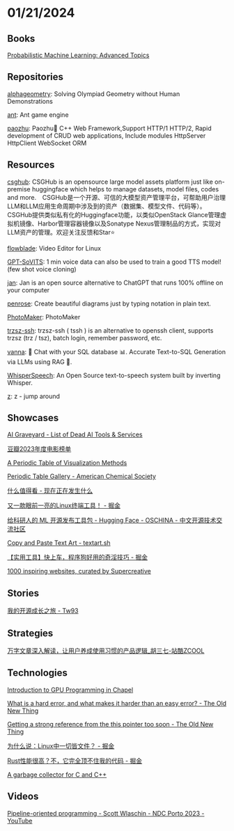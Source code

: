 # 01/21/2024

## Books
[Probabilistic Machine Learning: Advanced Topics](https://probml.github.io/pml-book/book2.html)

## Repositories
[alphageometry](https://github.com/google-deepmind/alphageometry): Solving Olympiad Geometry without Human Demonstrations

[ant](https://github.com/ejoy/ant): Ant game engine

[paozhu](https://github.com/hggq/paozhu): Paozhu🧨 C++ Web Framework,Support HTTP/1 HTTP/2, Rapid development of CRUD web applications, Include modules HttpServer HttpClient WebSocket ORM

## Resources
[csghub](https://github.com/OpenCSGs/csghub): CSGHub is an opensource large model assets platform just like on-premise huggingface which helps to manage datasets, model files, codes and more.　CSGHub是一个开源、可信的大模型资产管理平台，可帮助用户治理LLM和LLM应用生命周期中涉及到的资产（数据集、模型文件、代码等）。CSGHub提供类似私有化的Huggingface功能，以类似OpenStack Glance管理虚拟机镜像、Harbor管理容器镜像以及Sonatype Nexus管理制品的方式，实现对LLM资产的管理。欢迎关注反馈和Star⭐️

[flowblade](https://github.com/jliljebl/flowblade): Video Editor for Linux

[GPT-SoVITS](https://github.com/RVC-Boss/GPT-SoVITS): 1 min voice data can also be used to train a good TTS model! (few shot voice cloning)

[jan](https://github.com/janhq/jan): Jan is an open source alternative to ChatGPT that runs 100% offline on your computer

[penrose](https://github.com/penrose/penrose): Create beautiful diagrams just by typing notation in plain text.

[PhotoMaker](https://github.com/TencentARC/PhotoMaker): PhotoMaker

[trzsz-ssh](https://github.com/trzsz/trzsz-ssh): trzsz-ssh ( tssh ) is an alternative to openssh client, supports trzsz (trz / tsz), batch login, remember password, etc.

[vanna](https://github.com/vanna-ai/vanna): 🤖 Chat with your SQL database 📊. Accurate Text-to-SQL Generation via LLMs using RAG 🔄.

[WhisperSpeech](https://github.com/collabora/WhisperSpeech): An Open Source text-to-speech system built by inverting Whisper.

[z](https://github.com/rupa/z): z - jump around

## Showcases
[AI Graveyard - List of Dead AI Tools & Services](https://dang.ai/ai-graveyard)

[豆瓣2023年度电影榜单](https://movie.douban.com/annual/2023/)

[A Periodic Table of Visualization Methods](https://www.visual-literacy.org/periodic_table/periodic_table.html)

[Periodic Table Gallery - American Chemical Society](https://www.acs.org/education/whatischemistry/periodictable/periodic-table-gallery.html)

[什么值得看 - 现在正在发生什么](https://smzdk.top/#/)

[又一款眼前一亮的Linux终端工具！ - 掘金](https://juejin.cn/post/7216276968403877948)

[给科研人的 ML 开源发布工具包 - Hugging Face - OSCHINA - 中文开源技术交流社区](https://my.oschina.net/HuggingFace/blog/10860913)

[Copy and Paste Text Art - textart.sh](https://textart.sh/)

[【实用工具】快上车，程序狗好用的奇淫技巧 - 掘金](https://juejin.cn/post/7204770304400195643)

[1000 inspiring websites, curated by Supercreative](https://supercreative.design/1000-inspiring-websites)

## Stories
[我的开源成长之旅 - Tw93](https://tw93.fun/2024-01-12/open.html)

## Strategies
[万字文章深入解读，让用户养成使用习惯的产品逻辑_胡三七-站酷ZCOOL](https://www.zcool.com.cn/work/ZNjczMDA1NzY=.html)

## Technologies
[Introduction to GPU Programming in Chapel](https://chapel-lang.org/blog/posts/intro-to-gpus/)

[What is a hard error, and what makes it harder than an easy error? - The Old New Thing](https://devblogs.microsoft.com/oldnewthing/20240116-00/?p=109274)

[Getting a strong reference from the this pointer too soon - The Old New Thing](https://devblogs.microsoft.com/oldnewthing/20240117-00/?p=109276)

[为什么说：Linux中一切皆文件？ - 掘金](https://juejin.cn/post/7227418830557790264)

[Rust性能很高？不，它完全顶不住我的代码 - 掘金](https://juejin.cn/post/7325993514701635638)

[A garbage collector for C and C++](https://hboehm.info/gc/)

## Videos
[Pipeline-oriented programming - Scott Wlaschin - NDC Porto 2023 - YouTube](https://www.youtube.com/watch?v=ipceTuJlw-M)
